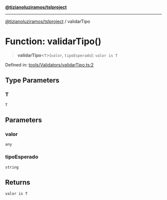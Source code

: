 [**@tizianoluziramos/tslproject**](../README.md)

***

[@tizianoluziramos/tslproject](../globals.md) / validarTipo

# Function: validarTipo()

> **validarTipo**\<`T`\>(`valor`, `tipoEsperado`): `valor is T`

Defined in: [tools/Validators/validarTipo.ts:2](https://github.com/tizianoluziramos/TypeScript-Lenguage-Proyect/blob/1a68252d6a31602ecc3346fe4bed87bd01ab43ff/src/tools/Validators/validarTipo.ts#L2)

## Type Parameters

### T

`T`

## Parameters

### valor

`any`

### tipoEsperado

`string`

## Returns

`valor is T`
